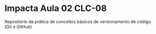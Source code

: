 # Impacta Aula 02 CLC-08

Repositório da prática de conceitos básicos de versionamento de código (Git e GitHub)
